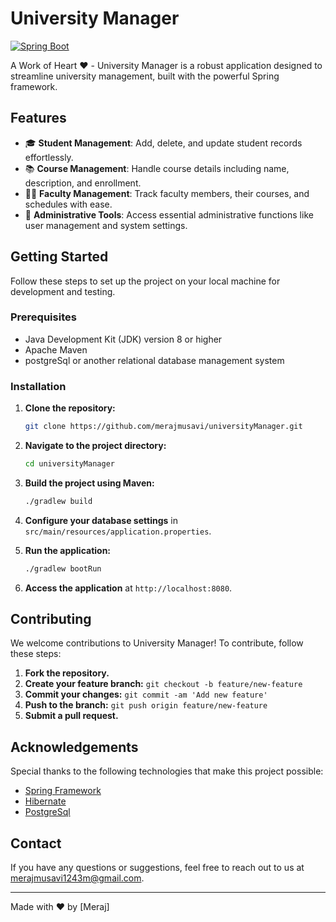 # University Manager

[![Spring Boot](https://img.shields.io/badge/Spring%20Boot-3.2.5-green)](https://spring.io/projects/spring-boot)

A Work of Heart ❤️ - University Manager is a robust application designed to streamline university management, built with the powerful Spring framework.

## Features

- 🎓 **Student Management**: Add, delete, and update student records effortlessly.
- 📚 **Course Management**: Handle course details including name, description, and enrollment.
- 👩‍🏫 **Faculty Management**: Track faculty members, their courses, and schedules with ease.
- 🔧 **Administrative Tools**: Access essential administrative functions like user management and system settings.

## Getting Started

Follow these steps to set up the project on your local machine for development and testing.

### Prerequisites

- Java Development Kit (JDK) version 8 or higher
- Apache Maven
- postgreSql or another relational database management system

### Installation

1. **Clone the repository:**

    ```bash
    git clone https://github.com/merajmusavi/universityManager.git
    ```

2. **Navigate to the project directory:**

    ```bash
    cd universityManager
    ```

3. **Build the project using Maven:**

    ```bash
    ./gradlew build
    ```

4. **Configure your database settings** in `src/main/resources/application.properties`.

5. **Run the application:**

    ```bash
    ./gradlew bootRun
    ```

6. **Access the application** at `http://localhost:8080`.

## Contributing

We welcome contributions to University Manager! To contribute, follow these steps:

1. **Fork the repository.**
2. **Create your feature branch:** `git checkout -b feature/new-feature`
3. **Commit your changes:** `git commit -am 'Add new feature'`
4. **Push to the branch:** `git push origin feature/new-feature`
5. **Submit a pull request.**

## Acknowledgements

Special thanks to the following technologies that make this project possible:

- [Spring Framework](https://spring.io/)
- [Hibernate](https://hibernate.org/)
- [PostgreSql](https://www.postgresql.org/)

## Contact

If you have any questions or suggestions, feel free to reach out to us at [merajmusavi1243m@gmail.com](mailto:merajmusavi1243m@gmail.com).

---

Made with ❤️ by [Meraj]
